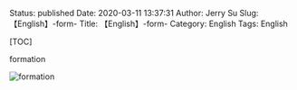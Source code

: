 Status: published
Date: 2020-03-11 13:37:31
Author: Jerry Su
Slug: 【English】-form-
Title: 【English】-form-
Category: English
Tags: English

[TOC]


formation

![formation](images/English/formation.png)